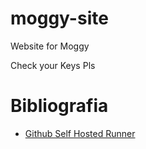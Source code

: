 # moggy-site
Website for Moggy 

Check your Keys Pls
 






# Bibliografia 

* [Github Self Hosted Runner](https://www.youtube.com/watch?v=SASoUr9X0QA)